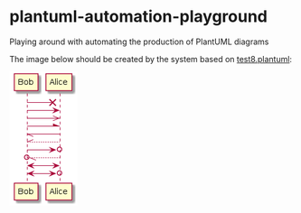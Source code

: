# plantuml-automation-playground
Playing around with automating the production of PlantUML diagrams

The image below should be created by the system based on [test8.plantuml](test8.plantuml): 

![Here is the PNG that was spit out](test8.png)
